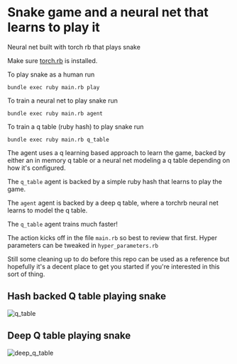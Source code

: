   # Snake game and a neural net that learns to play it

  Neural net built with torch rb that plays snake

  Make sure [torch.rb](https://github.com/ankane/torch.rb) is installed.

  To play snake as a human run

  ```
  bundle exec ruby main.rb play
  ```

  To train a neural net to play snake run

  ```
  bundle exec ruby main.rb agent
  ```

  To train a q table (ruby hash) to play snake run

  ```
  bundle exec ruby main.rb q_table
  ```

  The agent uses a q learning based approach to learn the game, backed by
  either an in memory q table or a neural net modeling a q table depending
  on how it's configured.

  The `q_table` agent is backed by a simple ruby hash that learns to play the
  game.

  The `agent` agent is backed by a deep q table, where a torchrb neural net
  learns to model the q table.

  The `q_table` agent trains much faster!


  The action kicks off in the file `main.rb` so best to review that first.
  Hyper parameters can be tweaked in `hyper_parameters.rb`

  Still some cleaning up to do before this repo can be used as a reference but
  hopefully it's a decent place to get you started if you're interested in this
  sort of thing.

  ## Hash backed Q table playing snake
  ![q_table](https://github.com/rjlynch/ai_snake/assets/9936028/eb32dd25-99d0-4843-ab3e-f1602433864d)


  ## Deep Q table playing snake
  ![deep_q_table](https://github.com/rjlynch/ai_snake/assets/9936028/24feddce-9885-4004-ae3c-1563cb699e43)

